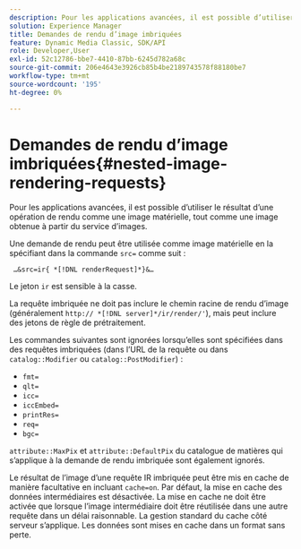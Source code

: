 ```yaml
---
description: Pour les applications avancées, il est possible d’utiliser le résultat d’une opération de rendu comme une image matérielle, tout comme une image obtenue à partir du service d’images.
solution: Experience Manager
title: Demandes de rendu d’image imbriquées
feature: Dynamic Media Classic, SDK/API
role: Developer,User
exl-id: 52c12786-bbe7-4410-87bb-6245d782a68c
source-git-commit: 206e4643e3926cb85b4be2189743578f88180be7
workflow-type: tm+mt
source-wordcount: '195'
ht-degree: 0%

---
```


# Demandes de rendu d’image imbriquées{#nested-image-rendering-requests}

Pour les applications avancées, il est possible d’utiliser le résultat d’une opération de rendu comme une image matérielle, tout comme une image obtenue à partir du service d’images.

Une demande de rendu peut être utilisée comme image matérielle en la spécifiant dans la commande `src=` comme suit :

` …&src=ir{ *[!DNL renderRequest]*}&…`

Le jeton `ir` est sensible à la casse.

La requête imbriquée ne doit pas inclure le chemin racine de rendu d’image (généralement `http:// *[!DNL server]*/ir/render/'`), mais peut inclure des jetons de règle de prétraitement.

Les commandes suivantes sont ignorées lorsqu’elles sont spécifiées dans des requêtes imbriquées (dans l’URL de la requête ou dans `catalog::Modifier` ou `catalog::PostModifier`) :

* `fmt=`
* `qlt=`
* `icc=`
* `iccEmbed=`
* `printRes=`
* `req=`
* `bgc=`

`attribute::MaxPix` et `attribute::DefaultPix` du catalogue de matières qui s’applique à la demande de rendu imbriquée sont également ignorés.

Le résultat de l’image d’une requête IR imbriquée peut être mis en cache de manière facultative en incluant `cache=on`. Par défaut, la mise en cache des données intermédiaires est désactivée. La mise en cache ne doit être activée que lorsque l’image intermédiaire doit être réutilisée dans une autre requête dans un délai raisonnable. La gestion standard du cache côté serveur s’applique. Les données sont mises en cache dans un format sans perte.
